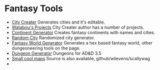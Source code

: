 # Fantasy Tools
* [City Creater](https://watabou.github.io/city-generator/)   Generates cities and it's editable.
* [Watabou's Projects](https://watabou.itch.io/)  City Creater author has a number of projects.
* [Continent Generator](https://azgaar.github.io/Fantasy-Map-Generator/)  Creates fantasy continents with names and cities.
* [Random City](https://www.oskarstalberg.com/game/CityGenerator/)  Randomized city generator.
* [Fantasy World Generator](https://donjon.bin.sh/fantasy/world/) Generates a hex based fantasy world, other dungeoneering tools on the page.
* [Dungeon Generator](https://www.myth-weavers.com/generate_dungeon.php)  Dungeons for AD&D 3.5
* [Small cool maps](https://rawgit.com/wlievens/scallywag/master/index.html)  Source is also available, github/wlievens/scallywag
* 
